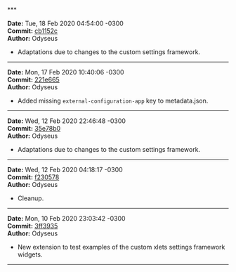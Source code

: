 <br/>
<br/>
***

**Date:** Tue, 18 Feb 2020 04:54:00 -0300<br/>
**Commit:** [cb1152c](https://gitlab.com/Odyseus/CinnamonTools/commit/cb1152c)<br/>
**Author:** Odyseus<br/>

- Adaptations due to changes to the custom settings framework.

***

**Date:** Mon, 17 Feb 2020 10:40:06 -0300<br/>
**Commit:** [221e665](https://gitlab.com/Odyseus/CinnamonTools/commit/221e665)<br/>
**Author:** Odyseus<br/>

- Added missing `external-configuration-app` key to metadata.json.

***

**Date:** Wed, 12 Feb 2020 22:46:48 -0300<br/>
**Commit:** [35e78b0](https://gitlab.com/Odyseus/CinnamonTools/commit/35e78b0)<br/>
**Author:** Odyseus<br/>

- Adaptations due to changes to the custom settings framework.

***

**Date:** Wed, 12 Feb 2020 04:18:17 -0300<br/>
**Commit:** [f230578](https://gitlab.com/Odyseus/CinnamonTools/commit/f230578)<br/>
**Author:** Odyseus<br/>

- Cleanup.

***

**Date:** Mon, 10 Feb 2020 23:03:42 -0300<br/>
**Commit:** [3ff3935](https://gitlab.com/Odyseus/CinnamonTools/commit/3ff3935)<br/>
**Author:** Odyseus<br/>

- New extension to test examples of the custom xlets settings framework widgets.

***
